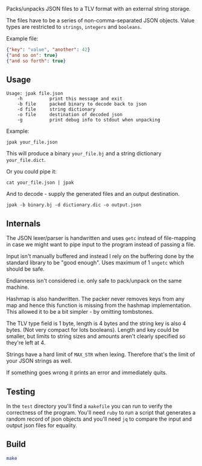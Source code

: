 Packs/unpacks JSON files to a TLV format with an external string storage.

The files have to be a series of non-comma-separated JSON objects.
Value types are restricted to `strings`, `integers` and `booleans`.

Example file:
```json
{"key": "value", "another": 42}
{"and so on": true}
{"and so forth": true}
```

## Usage 

```
Usage: jpak file.json
    -h          print this message and exit
    -b file     packed binary to decode back to json
    -d file     string dictionary
    -o file     destination of decoded json
    -g          print debug info to stdout when unpacking
```
Example:

```
jpak your_file.json
```

This will produce a binary `your_file.bj` and a string dictionary `your_file.dict`.


Or you could pipe it:

```
cat your_file.json | jpak
```

And to decode - supply the generated files and an output destination.

```
jpak -b binary.bj -d dictionary.dic -o output.json
```

## Internals

The JSON lexer/parser is handwritten and uses `getc` instead of file-mapping in case we might want to pipe input to the program instead of passing a file.

Input isn't manually buffered and instead I rely on the buffering done by the standard library to be "good enough". Uses maximum of 1 `ungetc` which should be safe.

Endianness isn't considered i.e. only safe to pack/unpack on the same machine.

Hashmap is also handwritten. The packer never removes keys from any map and hence this function is missing from the hashmap implementation. This allowed it to be a bit simpler - by omitting tombstones.

The TLV type field is 1 byte, length is 4 bytes and the string key is also 4 bytes. (Not very compact for lots booleans). Length and key could be smaller, but limits to string sizes and amounts aren't clearly specified so they're left at 4.

Strings have a hard limit of `MAX_STR` when lexing. Therefore that's the limit of your JSON strings as well.

If something goes wrong it prints an error and immediately quits.

## Testing

In the `test` directory you'll find a `makefile` you can run to verify the correctness of the program. You'll need `ruby` to run a script that generates a random record of json objects and you'll need `jq` to compare the input and output json files for equality.

## Build

```bash
make
```
